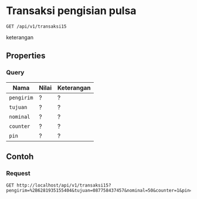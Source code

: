 # Transaksi pengisian pulsa
```http
GET /api/v1/transaksi15
```
keterangan
## Properties
### Query
Nama  | Nilai | Keterangan
--- | --- | ---
<code>pengirim</code> | ? | ?
<code>tujuan</code> | ? | ?
<code>nominal</code> | ? | ?
<code>counter</code> | ? | ?
<code>pin</code> | ? | ?

## Contoh

### Request
```http
GET http://localhost/api/v1/transaksi15?pengirim=%2B6281935155404&tujuan=087758437457&nominal=50&counter=1&pin=1234
```
